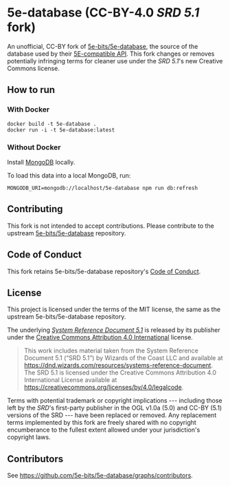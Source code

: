 # 5e-database (CC-BY-4.0 *SRD 5.1* fork)

An unofficial, CC-BY fork of [5e-bits/5e-database](https://github.com/5e-bits/5e-database), the source of the database used by their [5E-compatible API](http://dnd5eapi.co/). This fork changes or removes potentially infringing terms for cleaner use under the *SRD 5.1*'s new Creative Commons license.

## How to run

### With Docker

```shell
docker build -t 5e-database .
docker run -i -t 5e-database:latest
```

### Without Docker

Install [MongoDB](https://docs.mongodb.com/manual/installation/) locally.

To load this data into a local MongoDB, run:

```shell
MONGODB_URI=mongodb://localhost/5e-database npm run db:refresh
```

## Contributing

This fork is not intended to accept contributions. Please contribute to the upstream [5e-bits/5e-database](https://github.com/5e-bits/5e-database) repository.

## Code of Conduct

This fork retains 5e-bits/5e-database repository's [Code of Conduct](https://github.com/5e-bits/5e-database/wiki/Code-of-Conduct).

## License

This project is licensed under the terms of the MIT license, the same as the upstream 5e-bits/5e-database repository.

The underlying [*System Reference Document 5.1*](https://dnd.wizards.com/resources/systems-reference-document) is released by its publisher under the [Creative Commons Attribution 4.0 International](https://creativecommons.org/licenses/by/4.0/legalcode) license.

> This work includes material taken from the System Reference Document 5.1 (“SRD 5.1”) by Wizards of the Coast LLC and available at https://dnd.wizards.com/resources/systems-reference-document. The SRD 5.1 is licensed under the Creative Commons Attribution 4.0 International License available at https://creativecommons.org/licenses/by/4.0/legalcode.

Terms with potential trademark or copyright implications --- including those left by the *SRD*'s first-party publisher in the OGL v1.0a (5.0) and CC-BY (5.1) versions of the SRD --- have been replaced or removed. Any replacement terms implemented by this fork are freely shared with no copyright encumberance to the fullest extent allowed under your jurisdiction's copyright laws. 

## Contributors

See <https://github.com/5e-bits/5e-database/graphs/contributors>.
